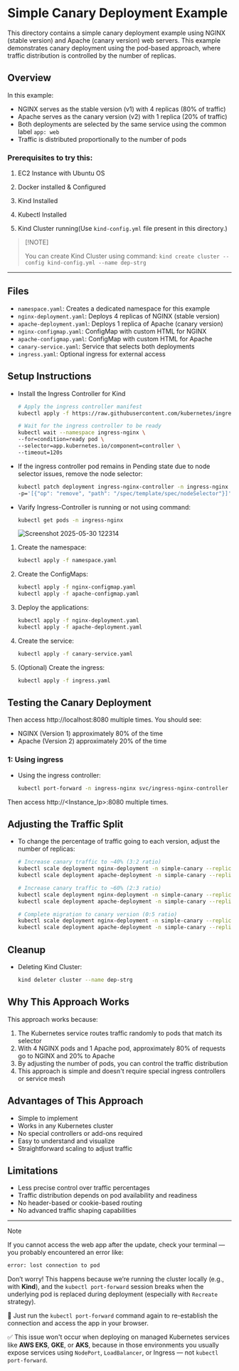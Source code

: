 # Simple Canary Deployment Example

This directory contains a simple canary deployment example using NGINX (stable version) and Apache (canary version) web servers. This example demonstrates canary deployment using the pod-based approach, where traffic distribution is controlled by the number of replicas.

## Overview

In this example:
- NGINX serves as the stable version (v1) with 4 replicas (80% of traffic)
- Apache serves as the canary version (v2) with 1 replica (20% of traffic)
- Both deployments are selected by the same service using the common label `app: web`
- Traffic is distributed proportionally to the number of pods

### Prerequisites to try this:

1. EC2 Instance with Ubuntu OS

2. Docker installed & Configured

3. Kind Installed

4. Kubectl Installed

5. Kind Cluster running(Use `kind-config.yml` file present in this directory.)

>   [!NOTE]
> 
>   You can create Kind Cluster using command: `kind create cluster --config kind-config.yml --name dep-strg`

---

## Files

- `namespace.yaml`: Creates a dedicated namespace for this example
- `nginx-deployment.yaml`: Deploys 4 replicas of NGINX (stable version)
- `apache-deployment.yaml`: Deploys 1 replica of Apache (canary version)
- `nginx-configmap.yaml`: ConfigMap with custom HTML for NGINX
- `apache-configmap.yaml`: ConfigMap with custom HTML for Apache
- `canary-service.yaml`: Service that selects both deployments
- `ingress.yaml`: Optional ingress for external access

## Setup Instructions

- Install the Ingress Controller for Kind

   ```bash
   # Apply the ingress controller manifest
   kubectl apply -f https://raw.githubusercontent.com/kubernetes/ingress-nginx/controller-v1.8.2/deploy/static/provider/kind/deploy.yaml

   # Wait for the ingress controller to be ready
   kubectl wait --namespace ingress-nginx \
   --for=condition=ready pod \
   --selector=app.kubernetes.io/component=controller \
   --timeout=120s
   ```

- If the ingress controller pod remains in Pending state due to node selector issues, remove the node selector:

   ```bash
   kubectl patch deployment ingress-nginx-controller -n ingress-nginx --type=json \
   -p='[{"op": "remove", "path": "/spec/template/spec/nodeSelector"}]'
   ```

- Varify Ingress-Controller is running or not using command:

  ```bash
  kubectl get pods -n ingress-nginx
  ```

  ![Screenshot 2025-05-30 122314](https://github.com/user-attachments/assets/d33a623f-5070-48fb-8ae5-ca12bf46d84e)

  
1. Create the namespace:
   ```bash
   kubectl apply -f namespace.yaml
   ```

2. Create the ConfigMaps:
   ```bash
   kubectl apply -f nginx-configmap.yaml
   kubectl apply -f apache-configmap.yaml
   ```

3. Deploy the applications:
   ```bash
   kubectl apply -f nginx-deployment.yaml
   kubectl apply -f apache-deployment.yaml
   ```

4. Create the service:
   ```bash
   kubectl apply -f canary-service.yaml
   ```

5. (Optional) Create the ingress:
   ```bash
   kubectl apply -f ingress.yaml
   ```

## Testing the Canary Deployment

Then access http://localhost:8080 multiple times. You should see:
- NGINX (Version 1) approximately 80% of the time
- Apache (Version 2) approximately 20% of the time

### 1: Using ingress

- Using the ingress controller:

   ```bash
   kubectl port-forward -n ingress-nginx svc/ingress-nginx-controller 8080:80 --address 0.0.0.0 &
   ```

Then access http://<Instance_Ip>:8080 multiple times.

## Adjusting the Traffic Split

- To change the percentage of traffic going to each version, adjust the number of replicas:

   ```bash
   # Increase canary traffic to ~40% (3:2 ratio)
   kubectl scale deployment nginx-deployment -n simple-canary --replicas=3
   kubectl scale deployment apache-deployment -n simple-canary --replicas=2

   # Increase canary traffic to ~60% (2:3 ratio)
   kubectl scale deployment nginx-deployment -n simple-canary --replicas=2
   kubectl scale deployment apache-deployment -n simple-canary --replicas=3

   # Complete migration to canary version (0:5 ratio)
   kubectl scale deployment nginx-deployment -n simple-canary --replicas=0
   kubectl scale deployment apache-deployment -n simple-canary --replicas=5
   ```

## Cleanup

- Deleting Kind Cluster:

    ```bash
    kind deleter cluster --name dep-strg
    ```

## Why This Approach Works

This approach works because:

1. The Kubernetes service routes traffic randomly to pods that match its selector
2. With 4 NGINX pods and 1 Apache pod, approximately 80% of requests go to NGINX and 20% to Apache
3. By adjusting the number of pods, you can control the traffic distribution
4. This approach is simple and doesn't require special ingress controllers or service mesh

## Advantages of This Approach

- Simple to implement
- Works in any Kubernetes cluster
- No special controllers or add-ons required
- Easy to understand and visualize
- Straightforward scaling to adjust traffic

## Limitations

- Less precise control over traffic percentages
- Traffic distribution depends on pod availability and readiness
- No header-based or cookie-based routing
- No advanced traffic shaping capabilities

---

> [!Note]
>
> If you cannot access the web app after the update, check your terminal — you probably encountered an error like:
>
>   ```bash
>   error: lost connection to pod
>   ```
>
> Don’t worry! This happens because we’re running the cluster locally (e.g., with **Kind**), and the `kubectl port-forward` session breaks when the underlying pod is replaced during deployment (especially with `Recreate` strategy).
>
> 🔁 Just run the `kubectl port-forward` command again to re-establish the connection and access the app in your browser.
>
> ✅ This issue won't occur when deploying on managed Kubernetes services like **AWS EKS**, **GKE**, or **AKS**, because in those environments you usually expose services using `NodePort`, `LoadBalancer`, or Ingress — not `kubectl port-forward`.